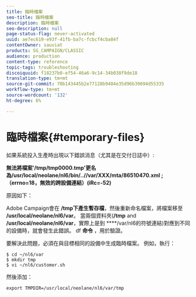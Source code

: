 ```yaml
---
title: 臨時檔案
seo-title: 臨時檔案
description: 臨時檔案
seo-description: null
page-status-flag: never-activated
uuid: ae7ec619-e93f-41fb-ba7c-fcbcf4cba84f
contentOwner: sauviat
products: SG_CAMPAIGN/CLASSIC
audience: production
content-type: reference
topic-tags: troubleshooting
discoiquuid: f18237b0-ef54-46a6-9c14-34b038f9de18
translation-type: tm+mt
source-git-commit: 70b143445b2e77128b9404e35d96b39694d55335
workflow-type: tm+mt
source-wordcount: '132'
ht-degree: 6%

---
```



# 臨時檔案{#temporary-files}

如果系統投入生產時出現以下錯誤消息（尤其是在交付日誌中）:

**無法將檔案&#39;/tmp/tmp0000.tmp&#39;更名為/usr/local/neolane/nl6/bin/..//var/XXX/mta/86510470.xml ;（errno=18，無效的跨設備連結）(iRc=-52)**

原因如下：

Adobe Campaign會在 **/tmp下產生暫存檔**，然後重新命名檔案，將檔案移至 **/usr/local/neolane/nl6/var**。 當兩個資料夾(**/tmp** and **/usr/local/neolane/nl6/var**，實際上是到 ****/var/nl6的符號連結)對應到不同的設備時，就會發生此錯誤。 df **命令** ，用於驗證。

要解決此問題，必須在與目標相同的設備中生成臨時檔案。 例如，執行：

```
$ cd ~/nl6/var
$ mkdir tmp
$ vi ~/nl6/customer.sh
```

然後添加：

```
export TMPDIR=/usr/local/neolane/nl6/var/tmp 
```

